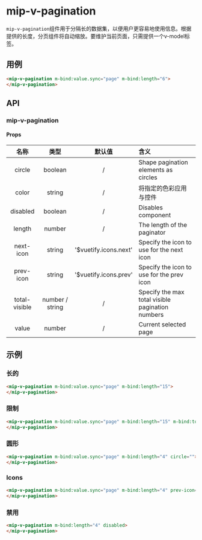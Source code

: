 # mip-v-pagination

`mip-v-pagination`组件用于分隔长的数据集，以便用户更容易地使用信息。根据提供的长度，分页组件将自动缩放。要维护当前页面，只需提供一个v-model标签。

## 用例

```html
<mip-v-pagination m-bind:value.sync="page" m-bind:length="6">
</mip-v-pagination>
```

## API

### mip-v-pagination

#### Props

名称|类型|默认值|含义
:--:|:--:|:--:|:---
circle|boolean|/|Shape pagination elements as circles
color|string|/|将指定的色彩应用与控件
disabled|boolean|/|Disables component
length|number|/|The length of the paginator
next-icon|string|'$vuetify.icons.next'|Specify the icon to use for the next icon
prev-icon|string|'$vuetify.icons.prev'|Specify the icon to use for the prev icon
total-visible|number / string|/|Specify the max total visible pagination numbers
value|number|/|Current selected page

## 示例

### 长的

```html
<mip-v-pagination m-bind:value.sync="page" m-bind:length="15">
</mip-v-pagination>
```

### 限制

```html
<mip-v-pagination m-bind:value.sync="page" m-bind:length="15" m-bind:total-visible="5">
</mip-v-pagination>
```

### 圆形

```html
<mip-v-pagination m-bind:value.sync="page" m-bind:length="4" circle="">
</mip-v-pagination>
```

### Icons

```html
<mip-v-pagination m-bind:value.sync="page" m-bind:length="4" prev-icon="mdi-menu-left" next-icon="mdi-menu-right">
</mip-v-pagination>
```

### 禁用

```html
<mip-v-pagination m-bind:length="4" disabled>
</mip-v-pagination>
```
